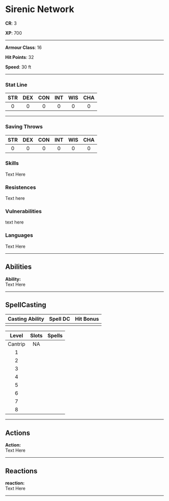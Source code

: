 # Sirenic Network



**CR**: 3  

**XP**: 700  

***

**Armour Class**: 16  

**Hit Points**: 32  

**Speed**: 30 ft 

***

### Stat Line
| STR | DEX | CON | INT | WIS | CHA |
| :--: | :--: | :--: |:--: |:--: |:--: |
|   0  |  0  | 0  | 0  | 0  | 0  |

***

### Saving Throws

| STR | DEX | CON | INT | WIS | CHA |
| :--: | :--: | :--: |:--: |:--: |:--: |
|   0  |  0  | 0  | 0  | 0  | 0  |

### Skills
Text Here

### Resistences
Text here

### Vulnerabilities
text here

### Languages
Text Here

***

## Abilities

**Ability:**  
Text Here

***

## SpellCasting

| Casting Ability | Spell DC | Hit Bonus | 
| :--: | :--: | :--: |
|     |    |   |


| Level| Slots | Spells | 
| :--: | :--: | :--: |
|  Cantrip  |  NA  |   |
|  1  |    |   |
|  2  |    |   |
|  3  |    |   |
|  4  |    |   |
|  5  |    |   |
|  6  |    |   |
|  7  |    |   |
|  8  |    |   |

***

## Actions

**Action:**  
Text Here

***

## Reactions

**reaction:**  
Text Here

***